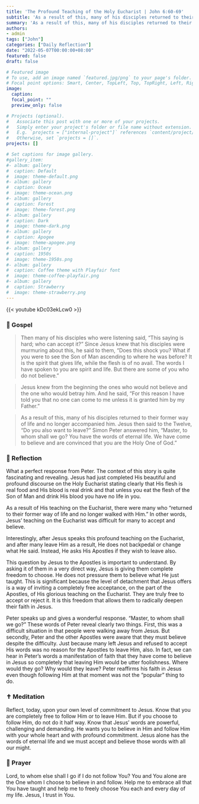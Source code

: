```yaml
---
title: 'The Profound Teaching of the Holy Eucharist | John 6:60-69'
subtitle: 'As a result of this, many of his disciples returned to their former way of life and no longer walked with him.  Jesus then said to the Twelve, “Do you also want to leave?”  Simon Peter answered him, “Master, to whom shall we go?  You have the words of eternal life.”  John 6:66–68'
summary: 'As a result of this, many of his disciples returned to their former way of life and no longer walked with him.  Jesus then said to the Twelve, “Do you also want to leave?”  Simon Peter answered him, “Master, to whom shall we go?  You have the words of eternal life.”  John 6:66–68'
authors:
- admin
tags: ["John"]
categories: ["Daily Reflection"]
date: "2022-05-07T00:00:00+08:00"
featured: false
draft: false

# Featured image
# To use, add an image named `featured.jpg/png` to your page's folder.
# Focal point options: Smart, Center, TopLeft, Top, TopRight, Left, Right, BottomLeft, Bottom, BottomRight
image:
  caption:
  focal_point: ""
  preview_only: false

# Projects (optional).
#   Associate this post with one or more of your projects.
#   Simply enter your project's folder or file name without extension.
#   E.g. `projects = ["internal-project"]` references `content/project/deep-learning/index.md`.
#   Otherwise, set `projects = []`.
projects: []

# Set captions for image gallery.
#gallery_item:
#- album: gallery
#  caption: Default
#  image: theme-default.png
#- album: gallery
#  caption: Ocean
#  image: theme-ocean.png
#- album: gallery
#  caption: Forest
#  image: theme-forest.png
#- album: gallery
#  caption: Dark
#  image: theme-dark.png
#- album: gallery
#  caption: Apogee
#  image: theme-apogee.png
#- album: gallery
#  caption: 1950s
#  image: theme-1950s.png
#- album: gallery
#  caption: Coffee theme with Playfair font
#  image: theme-coffee-playfair.png
#- album: gallery
#  caption: Strawberry
#  image: theme-strawberry.png
---
```


{{< youtube kDc03ekLcw0 >}}

### :love_letter: Gospel
> Then many of his disciples who were listening said, “This saying is hard; who can accept it?” Since Jesus knew that his disciples were murmuring about this, he said to them, “Does this shock you? What if you were to see the Son of Man ascending to where he was before? It is the spirit that gives life, while the flesh is of no avail. The words I have spoken to you are spirit and life. But there are some of you who do not believe.”

> Jesus knew from the beginning the ones who would not believe and the one who would betray him. And he said, “For this reason I have told you that no one can come to me unless it is granted him by my Father.”

> As a result of this, many of his disciples returned to their former way of life and no longer accompanied him. Jesus then said to the Twelve, “Do you also want to leave?” Simon Peter answered him, “Master, to whom shall we go? You have the words of eternal life. We have come to believe and are convinced that you are the Holy One of God.” 

### :speech_balloon: Reflection
What a perfect response from Peter.  The context of this story is quite fascinating and revealing.  Jesus had just completed His beautiful and profound discourse on the Holy Eucharist stating clearly that His flesh is real food and His blood is real drink and that unless you eat the flesh of the Son of Man and drink His blood you have no life in you.  

As a result of His teaching on the Eucharist, there were many who “returned to their former way of life and no longer walked with Him.”  In other words, Jesus’ teaching on the Eucharist was difficult for many to accept and believe.

Interestingly, after Jesus speaks this profound teaching on the Eucharist, and after many leave Him as a result, He does not backpedal or change what He said.  Instead, He asks His Apostles if they wish to leave also.

This question by Jesus to the Apostles is important to understand.  By asking it of them in a very direct way, Jesus is giving them complete freedom to choose.  He does not pressure them to believe what He just taught.  This is significant because the level of detachment that Jesus offers is a way of inviting a completely free acceptance, on the part of the Apostles, of His glorious teaching on the Eucharist.  They are truly free to accept or reject it.  It is this freedom that allows them to radically deepen their faith in Jesus.

Peter speaks up and gives a wonderful response.  “Master, to whom shall we go?”  These words of Peter reveal clearly two things.  First, this was a difficult situation in that people were walking away from Jesus.  But secondly, Peter and the other Apostles were aware that they must believe despite the difficulty.  Just because many left Jesus and refused to accept His words was no reason for the Apostles to leave Him, also.  In fact, we can hear in Peter’s words a manifestation of faith that they have come to believe in Jesus so completely that leaving Him would be utter foolishness.  Where would they go?  Why would they leave?  Peter reaffirms his faith in Jesus even though following Him at that moment was not the “popular” thing to do.

### :latin_cross: Meditation
Reflect, today, upon your own level of commitment to Jesus.  Know that you are completely free to follow Him or to leave Him.  But if you choose to follow Him, do not do it half way.  Know that Jesus’ words are powerful, challenging and demanding.  He wants you to believe in Him and follow Him with your whole heart and with profound commitment.  Jesus alone has the words of eternal life and we must accept and believe those words with all our might.

### :pray: Prayer
Lord, to whom else shall I go if I do not follow You?  You and You alone are the One whom I choose to believe in and follow.  Help me to embrace all that You have taught and help me to freely choose You each and every day of my life.  Jesus, I trust in You.
